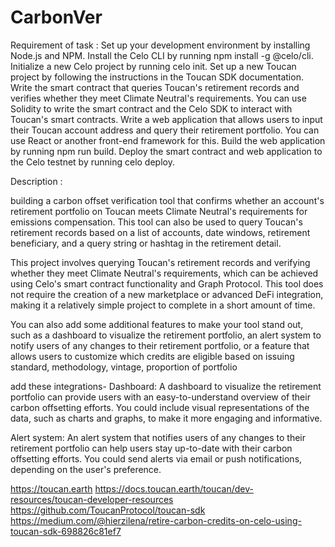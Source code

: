 # CarbonVer

Requirement of task : 
Set up your development environment by installing Node.js and NPM.
Install the Celo CLI by running npm install -g @celo/cli.
Initialize a new Celo project by running celo init.
Set up a new Toucan project by following the instructions in the Toucan SDK documentation.
Write the smart contract that queries Toucan's retirement records and verifies whether they meet Climate Neutral's requirements. You can use Solidity to write the smart contract and the Celo SDK to interact with Toucan's smart contracts.
Write a web application that allows users to input their Toucan account address and query their retirement portfolio. You can use React or another front-end framework for this.
Build the web application by running npm run build.
Deploy the smart contract and web application to the Celo testnet by running celo deploy.


Description : 

building a carbon offset verification tool that confirms whether an account's retirement portfolio on Toucan meets Climate Neutral's requirements for emissions compensation. This tool can also be used to query Toucan's retirement records based on a list of accounts, date windows, retirement beneficiary, and a query string or hashtag in the retirement detail.

This project involves querying Toucan's retirement records and verifying whether they meet Climate Neutral's requirements, which can be achieved using Celo's smart contract functionality and Graph Protocol. This tool does not require the creation of a new marketplace or advanced DeFi integration, making it a relatively simple project to complete in a short amount of time.

You can also add some additional features to make your tool stand out, such as a dashboard to visualize the retirement portfolio, an alert system to notify users of any changes to their retirement portfolio, or a feature that allows users to customize which credits are eligible based on issuing standard, methodology, vintage, proportion of portfolio

add these integrations- 
Dashboard: A dashboard to visualize the retirement portfolio can provide users with an easy-to-understand overview of their carbon offsetting efforts. You could include visual representations of the data, such as charts and graphs, to make it more engaging and informative.

Alert system: An alert system that notifies users of any changes to their retirement portfolio can help users stay up-to-date with their carbon offsetting efforts. You could send alerts via email or push notifications, depending on the user's preference.



https://toucan.earth 
https://docs.toucan.earth/toucan/dev-resources/toucan-developer-resources 
https://github.com/ToucanProtocol/toucan-sdk 
https://medium.com/@hierzilena/retire-carbon-credits-on-celo-using-toucan-sdk-698826c81ef7 


